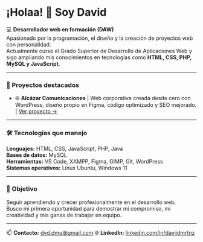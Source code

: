 # ¡Holaa! 👋 Soy David  

💻 **Desarrollador web en formación (DAW)**  
Apasionado por la programación, el diseño y la creación de proyectos web con personalidad.  
Actualmente curso el Grado Superior de Desarrollo de Aplicaciones Web y sigo ampliando mis conocimientos en tecnologías como **HTML, CSS, PHP, MySQL y JavaScript**.  

---

### 🚀 Proyectos destacados
- 🌐 **Alcázar Comunicaciones** | Web corporativa creada desde cero con WordPress, diseño propio en Figma, código optimizado y SEO mejorado. | [Ver proyecto →](https://github.com/deivid/alcazar-comunicaciones-web)

---

### 🛠️ Tecnologías que manejo
**Lenguajes:** HTML, CSS, JavaScript, PHP, Java  
**Bases de datos:** MySQL  
**Herramientas:** VS Code, XAMPP, Figma, GIMP, Git, WordPress  
**Sistemas operativos:** Linux Ubuntu, Windows 11  

---

### 🎯 Objetivo
Seguir aprendiendo y crecer profesionalmente en el desarrollo web.  
Busco mi primera oportunidad para demostrar mi compromiso, mi creatividad y mis ganas de trabajar en equipo.  

---

📫 **Contacto:** dvd.dmu@gmail.com 
🌐 **LinkedIn:** [linkedin.com/in/daviidmrtnz](www.linkedin.com/in/daviidmrtnz)
